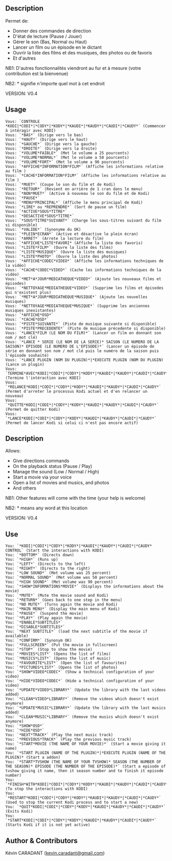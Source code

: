 <!---
IMPORTANT
=========
This README.md is displayed in the WebStore as well as within Jarvis app
Please do not change the structure of this file
Fill-in Description, Usage & Author sections
Make sure to rename the [en] folder into the language code your plugin is written in (ex: fr, es, de, it...)
For multi-language plugin:
- clone the language directory and translate commands/functions.sh
- optionally write the Description / Usage sections in several languages
-->

## Description
Permet de:
   - Donner des commandes de direction
   - D'état de lecture (Pause / Jouer)
   - Gérer le son (Bas, Normal ou Haut)
   - Lancer un film ou un épisode en le dictant
   - Ouvrir la liste des films et des musiques, des photos ou de favoris
   - Et d'autres

NB1: D'autres fonctionnalités viendront au fur et à mesure (votre contribution est la bienvenue)

NB2: * signifie n'importe quel mot à cet endroit

VERSION: V0.4


## Usage
```
Vous: `CONTROLE *KODI|*CODI*|*CODY*|*KODY*|*KAUDI*|*KAUDY*|*CAUDI*|*CAUDY*` (Commencer à intéragir avec KODI)
Vous: `*BAS*` (Dirige vers le bas)   
Vous: `*HAUT*` (Dirige vers le haut)   
Vous: `*GAUCHE*` (Dirige vers la gauche)   
Vous: `*DROITE*` (Dirige vers la droite)   
Vous: `*VOLUME*FAIBLE*` (Met le volume a 25 pourcents)   
Vous: `*VOLUME*NORMAL*` (Met le volume a 50 pourcents)   
Vous: `*VOLUME*FORT*` (Met le volume a 90 pourcents)   
Vous: `*AFFICHE*INFORMATION*FILM*` (Affiche les informations relative au film )   
Vous: `*CACHE*INFORMATION*FILM*` (Affiche les informations relative au film )   
Vous: `*MUET*` (Coupe le son du film et de Kodi)   
Vous: `*RETOUR*` (Revient en arrière de 1 cran dans le menu)   
Vous: `*NON*MUET*` (Active à nouveau le son du film et de Kodi)   
Vous: `*PAUSE*`   
Vous: `*MENU*PRINCIPAL*` (Affiche le menu principal de Kodi)   
Vous: `*LIRE* ou *REPRENDRE*` (Sort de pause un film)    
Vous: `*ACTIVE*SOUS*TITRE*`   
Vous: `*DESACTIVE*SOUS*TITRE*`   
Vous: `*SOUS*TITRE*SUIVANT*` (Charge les sous-titres suivant du film si disponible)   
Vous: `*VALIDE*` (Synonyme du OK)   
Vous: `*PLEIN*ECRAN*` (Active et désactive le plein écran)   
Vous: `*ARRET*` (Arrete la lecture du film)   
Vous: `*AFFICHE*LISTE*FAVORI* (Affiche la liste des favoris)   
Vous: `*LISTE*FILM*` (Ouvre la liste des films)   
Vous: `*LISTE*MUSIQUE*` (Ouvre la liste des musiques)   
Vous: `*LISTE*PHOTO*` (Ouvre la liste des photos)
Vous: `*AFFICHE*CODEC*VIDEO*` (Affiche les informations techniques de la vidéo)
Vous: `*CACHE*CODEC*VIDEO*` (Cache les informations techniques de la vidéo)
Vous: `*MET*A*JOUR*MEDIATHEQUE*VIDEO*` (Ajoute les nouveaux films et épisodes)
Vous: `*NETTOYAGE*MEDIATHEQUE*VIDEO*` (Supprime les films et épisodes qui n'existent plus)
Vous: `*MET*A*JOUR*MEDIATHEQUE*MUSIQUE*` (Ajoute les nouvelles musiques)
Vous: `*NETTOYAGE*MEDIATHEQUE*MUSIQUE*` (Supprime les anciennes musiques inexistantes)
Vous: `*AFFICHE*OSD*`
Vous: `*CACHE*OSD*`
Vous: `*PISTE*SUIVANTE*` (Piste de musique suivante si disponible)
Vous: `*PISTE*PRECEDENTE*` (Piste de musique précedente si disponible)
Vous: `*LANCE*FILM (LE NOM DU FILM)*` (Lancer un film en donnant son nom / mot clé)
Vous: `*LANCE * SERIE (LE NOM DE LA SERIE)* SAISON (LE NUMERO DE LA SAISON)* EPISODE (LE NUMERO DE L'EPISODE)*` (Lancer un épisode de série en donnant son nom / mot clé puis le numéro de la saison puis l'épisode souhaité)
Vous: `*LANCE PLUGIN (NOM DU PLUGIN)*|*EXECUTE PLUGIN (NOM DU PLUGIN) (Lance un plugin)
Vous: `TERMINE*AVEC*KODI|*CODI*|*CODY*|*KODY*|*KAUDI*|*KAUDY*|*CAUDI*|*CAUDY*` (Termine l'intéraction avec KODI)
Vous: `*RELANCE*KODI|*CODI*|*CODY*|*KODY*|*KAUDI*|*KAUDY*|*CAUDI*|*CAUDY*` (Permet d'arreter le processus Kodi actuel et d'en relancer un nouveau)   
Vous: `*QUITTE*KODI|*CODI*|*CODY*|*KODY*|*KAUDI*|*KAUDY*|*CAUDI*|*CAUDY*` (Permet de quitter Kodi)   
Vous: `*LANCE*KODI|*CODI*|*CODY*|*KODY*|*KAUDI*|*KAUDY*|*CAUDI*|*CAUDY*` (Permet de lancer Kodi si celui ci n'est pas encore actif)   
```




## Description
Allows:
   - Give directions commands
   - On the playback status (Pause / Play)
   - Manage the sound (Low / Normal / High)
   - Start a movie via your voice
   - Open a list of movies and musics, and photos
   - And others

NB1: Other features will come with the time  (your help is welcome)

NB2: * means any word at this location


VERSION: V0.4

## Use
```
You: `*KODI|*CODI*|*CODY*|*KODY*|*KAUDI*|*KAUDY*|*CAUDI*|*CAUDY* CONTROL` (Start the interactions with KODI)
You: `*BOTTOM*` (Directs down)   
You: `*HIGH*` (Runs up)   
You: `*LEFT*` (Directs to the left)   
You: `*RIGHT*` (Directs to the right)   
You: `*LOW SOUND*` (Met volume was 25 percent)   
You: `*NORMAL SOUND*` (Met volume was 50 percent)   
You: `*HIGH SOUND*` (Met volume was 90 percent)   
You: `*SHOW*INFORMATIONS*MOVIE*` (Displays the informations about the movie)   
You: `*MUTE*` (Mute the movie sound and Kodi)   
You: `*RETURN*` (Goes back to one step in the menu)   
You: `*NO MUTE*` (Turns again the movie and Kodi)   
You: `*MAIN MENU*` (Display the main menu of Kodi)   
You: `*PAUSE*` (Suspend the movie)   
You: `*PLAY*` (Play again the movie)   
You: `*ENABLE*SUBTITLES*`   
You: `*DISABLE*SUBTITLES*`   
You: `*NEXT SUBTITLE*` (load the next subtitle of the movie if available)   
You: `*CONFIRM*` (Synonym OK)   
You: `*FULLSCREEN*` (Put the movie in fullscreen)   
You: `*STOP*` (Stop to show the movie)   
You: `*MOVIES*LIST*` (Opens the list of films)   
You: `*MUSICS*LIST*` (Opens the list of music)   
You: `*FAVOURITE*LIST*` (Open the list of favourites)
You: `*PICTURES*LIST*` (Opens the list of photos)  
You: `*SHOW*VIDEO*CODEC*` (Show a technical configuration of your video)
You: `*HIDE*VIDEO*CODEC*` (Hide a technical configuration of your video)
You: `*UPDATE*VIDEO*LIBRARY*` (Update the library with the last videos added)
You: `*CLEAN*VIDEO*LIBRARY*` (Remove the videos which doesn't exist anymore)
You: `*UPDATE*MUSIC*LIBRARY*` (Update the library with the last musics added)
You: `*CLEAN*MUSIC*LIBRARY*` (Remove the musics which doesn't exist anymore)
You: `*SHOW*OSD*`
You: `*HIDE*OSD*` 
You: `*NEXT*TRACK*` (Play the next music track)
You: `*PREVIOUS*TRACK*` (Play the previous music track)
You: `*START*MOVIE (THE NAME OF YOUR MOVIE)*` (Start a movie giving it name)
You: `*START PLUGIN (NAME OF THE PLUGIN)*|*EXECUTE PLUGIN (NAME OF THE PLUGIN)* (Start a addon)
You: `*START*TVSHOW (THE NAME OF YOUR TVSHOW)* SEASON (THE NUMBER OF THE SEASON)* EPISODE (THE NUMBER OF THE EPISODE)*` (Start a episode of tvshow giving it name, then it season number and to finish it episode number)
You: `*FINISH*WITH*KODI|*CODI*|*CODY*|*KODY*|*KAUDI*|*KAUDY*|*CAUDI*|*CAUDY*` (To stop the interactions with KODI) 
You: `*RESTART*KODI|*CODI*|*CODY*|*KODY*|*KAUDI*|*KAUDY*|*CAUDI*|*CAUDY*` (Used to stop the current Kodi process and to start a new)   
You: `*QUIT*KODI|*CODI*|*CODY*|*KODY*|*KAUDI*|*KAUDY*|*CAUDI*|*CAUDY*` (Exits Kodi)   
You: `*START*KODI|*CODI*|*CODY*|*KODY*|*KAUDI*|*KAUDY*|*CAUDI*|*CAUDY*` (Starts Kodi if it is not yet active)
```   

## Author & Contributors
Kévin CARADANT (kevin.caradant@gmail.com)
